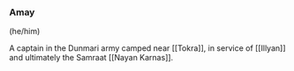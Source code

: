 ### Amay
(he/him)

A captain in the Dunmari army camped near [[Tokra]], in service of [[Illyan]] and ultimately the Samraat [[Nayan Karnas]]. 